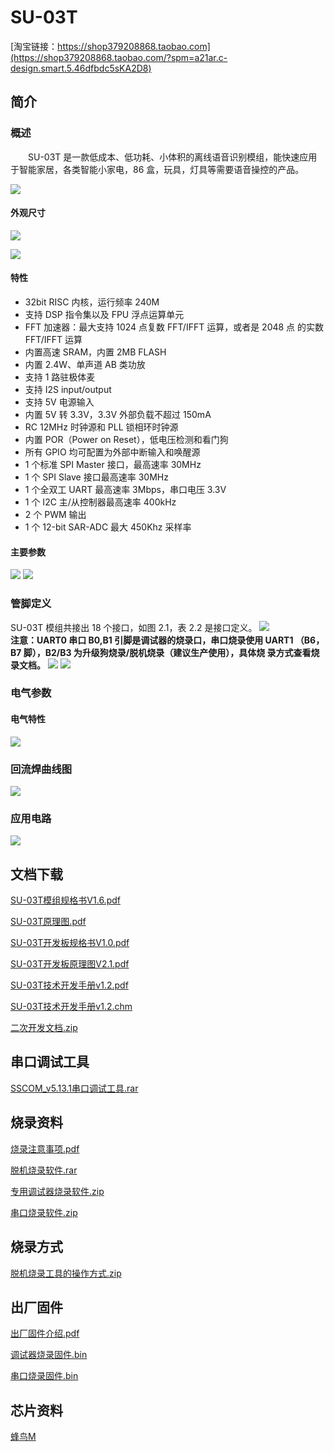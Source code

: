# SU-03T

[淘宝链接：https://shop379208868.taobao.com](https://shop379208868.taobao.com/?spm=a21ar.c-design.smart.5.46dfbdc5sKA2D8)

## 简介

### 概述

&emsp;&emsp;SU-03T 是一款低成本、低功耗、小体积的离线语音识别模组，能快速应用于智能家居，各类智能小家电，86 盒，玩具，灯具等需要语音操控的产品。

![ ](../../_static/document/SU-03T/img1.png "功能框图")

#### 外观尺寸

![ ](../../_static/document/SU-03T/img2.png "外观尺寸")

![ ](../../_static/document/SU-03T/img3.png "外观尺寸")

#### 特性

- 32bit RISC 内核，运行频率 240M
- 支持 DSP 指令集以及 FPU 浮点运算单元
- FFT 加速器：最大支持 1024 点复数 FFT/IFFT 运算，或者是 2048 点 的实数 FFT/IFFT 运算
- 内置高速 SRAM，内置 2MB FLASH
- 内置 2.4W、单声道 AB 类功放
- 支持 1 路驻极体麦
- 支持 I2S input/output
- 支持 5V 电源输入
- 内置 5V 转 3.3V，3.3V 外部负载不超过 150mA
- RC 12MHz 时钟源和 PLL 锁相环时钟源
- 内置 POR（Power on Reset），低电压检测和看门狗
- 所有 GPIO 均可配置为外部中断输入和唤醒源
- 1 个标准 SPI Master 接口，最高速率 30MHz
- 1 个 SPI Slave 接口最高速率 30MHz
- 1 个全双工 UART 最高速率 3Mbps，串口电压 3.3V
- 1 个 I2C 主/从控制器最高速率 400kHz
- 2 个 PWM 输出
- 1 个 12-bit SAR-ADC 最大 450Khz 采样率

#### 主要参数

![ ](../../_static/document/SU-03T/img4.png "主要参数")
![ ](../../_static/document/SU-03T/img5.png "主要参数")

### 管脚定义

SU-03T 模组共接出 18 个接口，如图 2.1，表 2.2 是接口定义。
![ ](../../_static/document/SU-03T/img6.png "管脚示意图")
<br/>**注意：UART0 串口 B0,B1 引脚是调试器的烧录口，串口烧录使用 UART1 （B6，B7 脚），B2/B3 为升级狗烧录/脱机烧录（建议生产使用），具体烧 录方式查看烧录文档。**
![ ](../../_static/document/SU-03T/img7.png "管脚功能定义")
![ ](../../_static/document/SU-03T/img8.png "管脚功能定义")

### 电气参数

#### 电气特性

![ ](../../_static/document/SU-03T/img9.png "电气特性")

### 回流焊曲线图

![ ](../../_static/document/SU-03T/img10.png "回流焊曲线图")

### 应用电路

![ ](../../_static/document/SU-03T/img11.png "应用电路")

## 文档下载

[SU-03T模组规格书V1.6.pdf](../../_static/document/SU-03T/SU-03T%E6%A8%A1%E7%BB%84%E8%A7%84%E6%A0%BC%E4%B9%A6V1.6.pdf)

[SU-03T原理图.pdf](../../_static/document/SU-03T/SU-03T%E5%8E%9F%E7%90%86%E5%9B%BE.pdf)

[SU-03T开发板规格书V1.0.pdf](../../_static/document/SU-03T/SU-03T%E5%BC%80%E5%8F%91%E6%9D%BF%E8%A7%84%E6%A0%BC%E4%B9%A6V1.0.pdf)

[SU-03T开发板原理图V2.1.pdf](../../_static/document/SU-03T/SU-03T_EVB%20SCH%20V2.1.pdf)

[SU-03T技术开发手册v1.2.pdf](../../_static/document/SU-03T/SU-03T%E6%8A%80%E6%9C%AF%E6%89%8B%E5%86%8Cv1.2.pdf)

[SU-03T技术开发手册v1.2.chm](../../_static/document/SU-03T/SU-03T%E6%8A%80%E6%9C%AF%E5%BC%80%E5%8F%91%E6%89%8B%E5%86%8Cv1.2.chm)

[二次开发文档.zip](../../_static/document/SU-03T/%E4%BA%8C%E6%AC%A1%E5%BC%80%E5%8F%91%E6%96%87%E6%A1%A3.zip)

## 串口调试工具

[SSCOM_v5.13.1串口调试工具.rar](../../_static/document/SU-03T/SSCOM_v5.13.1%E4%B8%B2%E5%8F%A3%E8%B0%83%E8%AF%95%E5%B7%A5%E5%85%B7.rar)

## 烧录资料

[烧录注意事项.pdf](../../_static/document/SU-03T/%E7%83%A7%E5%BD%95%E6%B3%A8%E6%84%8F%E4%BA%8B%E9%A1%B9.pdf)

[脱机烧录软件.rar](../../_static/document/SU-03T/%E8%84%B1%E6%9C%BA%E7%83%A7%E5%BD%95%E8%BD%AF%E4%BB%B6.rar)

[专用调试器烧录软件.zip](../../_static/document/SU-03T/Hummingbird-M-Production-Tool.zip
)

[串口烧录软件.zip](../../_static/document/SU-03T/Hummingbird-M-Update-Tool.zip)

## 烧录方式
[脱机烧录工具的操作方式.zip](../../_static/document/SU-03T/%E8%84%B1%E6%9C%BA%E7%83%A7%E5%BD%95%E5%B7%A5%E5%85%B7%E7%9A%84%E6%93%8D%E4%BD%9C%E6%96%B9%E5%BC%8F.zip)

## 出厂固件

[出厂固件介绍.pdf](../../_static/document/SU-03T/%E5%87%BA%E5%8E%82%E5%9B%BA%E4%BB%B6%E4%BB%8B%E7%BB%8D.pdf)

[调试器烧录固件.bin](../../_static/document/SU-03T/jx_su_03t_release.bin)

[串口烧录固件.bin](../../_static/document/SU-03T/jx_su_03t_release_update.bin)

## 芯片资料

[蜂鸟M](../chip/M.md)
